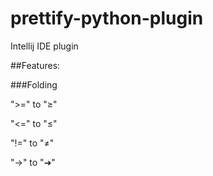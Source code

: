 # prettify-python-plugin
Intellij IDE plugin

##Features:

###Folding

">=" to "≥"

"<=" to "≤"

"!=" to "≠"

"->" to "➔"
